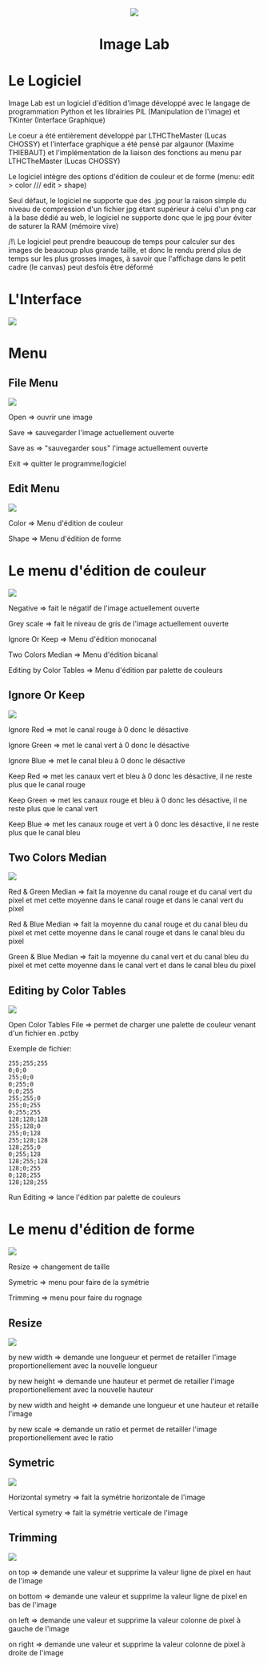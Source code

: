 <div align="center">
<img src="res/icon.png"/>
<h1>Image Lab</h1>
</div>
<div align="left">
</div>

# Le Logiciel

Image Lab est un logiciel d'édition d'image développé avec le langage de programmation Python et les librairies PIL (Manipulation de l'image) et TKinter (Interface Graphique)

Le coeur a été entièrement développé par LTHCTheMaster (Lucas CHOSSY) et l'interface graphique a été pensé par algaunor (Maxime THIEBAUT) et l'implémentation de la liaison des fonctions au menu par LTHCTheMaster (Lucas CHOSSY)

Le logiciel intègre des options d'édition de couleur et de forme (menu: edit > color /// edit > shape)

Seul défaut, le logiciel ne supporte que des .jpg pour la raison simple du niveau de compression d'un fichier jpg étant supérieur à celui d'un png car à la base dédié au web, le logiciel ne supporte donc que le jpg pour éviter de saturer la RAM (mémoire vive)

/!\ Le logiciel peut prendre beaucoup de temps pour calculer sur des images de beaucoup plus grande taille, et donc le rendu prend plus de temps sur les plus grosses images, à savoir que l'affichage dans le petit cadre (le canvas) peut desfois être déformé

# L'Interface
<img src="img_md/interface.png">

# Menu
## File Menu
<img src="img_md/file_menu.png">

Open => ouvrir une image

Save => sauvegarder l'image actuellement ouverte

Save as => "sauvegarder sous" l'image actuellement ouverte

Exit => quitter le programme/logiciel

## Edit Menu
<img src="img_md/edit_menu_overview.png">

Color => Menu d'édition de couleur

Shape => Menu d'édition de forme

# Le menu d'édition de couleur
<img src="img_md/color_menu.png">

Negative => fait le négatif de l'image actuellement ouverte

Grey scale => fait le niveau de gris de l'image actuellement ouverte

Ignore Or Keep => Menu d'édition monocanal

Two Colors Median => Menu d'édition bicanal

Editing by Color Tables => Menu d'édition par palette de couleurs

## Ignore Or Keep
<img src="img_md/ignkep_colo_men.png">

Ignore Red => met le canal rouge à 0 donc le désactive

Ignore Green => met le canal vert à 0 donc le désactive

Ignore Blue => met le canal bleu à 0 donc le désactive

Keep Red => met les canaux vert et bleu à 0 donc les désactive, il ne reste plus que le canal rouge

Keep Green => met les canaux rouge et bleu à 0 donc les désactive, il ne reste plus que le canal vert

Keep Blue => met les canaux rouge et vert à 0 donc les désactive, il ne reste plus que le canal bleu

## Two Colors Median
<img src="img_md/bicolo_men.png">

Red & Green Median => fait la moyenne du canal rouge et du canal vert du pixel et met cette moyenne dans le canal rouge et dans le canal vert du pixel

Red & Blue Median => fait la moyenne du canal rouge et du canal bleu du pixel et met cette moyenne dans le canal rouge et dans le canal bleu du pixel

Green & Blue Median => fait la moyenne du canal vert et du canal bleu du pixel et met cette moyenne dans le canal vert et dans le canal bleu du pixel

## Editing by Color Tables
<img src="img_md/pal_men.png">

Open Color Tables File => permet de charger une palette de couleur venant d'un fichier en .pctby

Exemple de fichier:
```
255;255;255
0;0;0
255;0;0
0;255;0
0;0;255
255;255;0
255;0;255
0;255;255
128;128;128
255;128;0
255;0;128
255;128;128
128;255;0
0;255;128
128;255;128
128;0;255
0;128;255
128;128;255
```

Run Editing => lance l'édition par palette de couleurs

# Le menu d'édition de forme
<img src="img_md/shape_menu.png">

Resize => changement de taille

Symetric => menu pour faire de la symétrie

Trimming => menu pour faire du rognage

## Resize
<img src="img_md/rsz_men.png">

by new width => demande une longueur et permet de retailler l'image proportionellement avec la nouvelle longueur

by new height => demande une hauteur et permet de retailler l'image proportionellement avec la nouvelle hauteur

by new width and height => demande une longueur et une hauteur et retaille l'image

by new scale => demande un ratio et permet de retailler l'image proportionellement avec le ratio

## Symetric
<img src="img_md/sym_men.png">

Horizontal symetry => fait la symétrie horizontale de l'image

Vertical symetry => fait la symétrie verticale de l'image

## Trimming
<img src="img_md/trim_men.png">

on top => demande une valeur et supprime la valeur ligne de pixel en haut de l'image

on bottom => demande une valeur et supprime la valeur ligne de pixel en bas de l'image

on left => demande une valeur et supprime la valeur colonne de pixel à gauche de l'image

on right => demande une valeur et supprime la valeur colonne de pixel à droite de l'image
